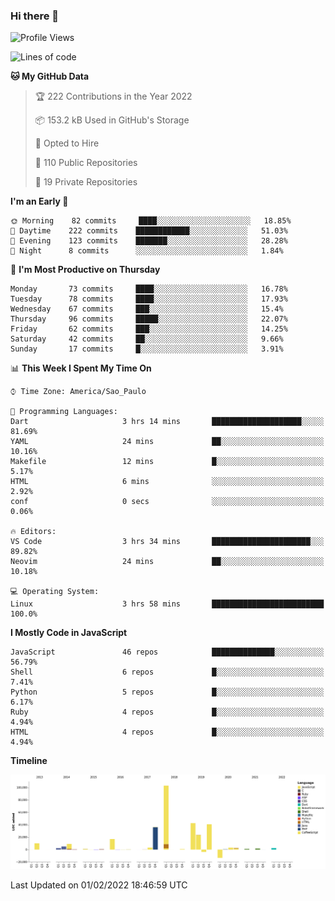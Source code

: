 ### Hi there 👋

<!--START_SECTION:waka-->
![Profile Views](http://img.shields.io/badge/Profile%20Views-0-blue)

![Lines of code](https://img.shields.io/badge/From%20Hello%20World%20I%27ve%20Written-294%20Thousand%20lines%20of%20code-blue)

**🐱 My GitHub Data** 

> 🏆 222 Contributions in the Year 2022
 > 
> 📦 153.2 kB Used in GitHub's Storage 
 > 
> 💼 Opted to Hire
 > 
> 📜 110 Public Repositories 
 > 
> 🔑 19 Private Repositories  
 > 
**I'm an Early 🐤** 

```text
🌞 Morning    82 commits     ████░░░░░░░░░░░░░░░░░░░░░   18.85% 
🌆 Daytime    222 commits    ████████████░░░░░░░░░░░░░   51.03% 
🌃 Evening    123 commits    ███████░░░░░░░░░░░░░░░░░░   28.28% 
🌙 Night      8 commits      ░░░░░░░░░░░░░░░░░░░░░░░░░   1.84%

```
📅 **I'm Most Productive on Thursday** 

```text
Monday       73 commits     ████░░░░░░░░░░░░░░░░░░░░░   16.78% 
Tuesday      78 commits     ████░░░░░░░░░░░░░░░░░░░░░   17.93% 
Wednesday    67 commits     ███░░░░░░░░░░░░░░░░░░░░░░   15.4% 
Thursday     96 commits     █████░░░░░░░░░░░░░░░░░░░░   22.07% 
Friday       62 commits     ███░░░░░░░░░░░░░░░░░░░░░░   14.25% 
Saturday     42 commits     ██░░░░░░░░░░░░░░░░░░░░░░░   9.66% 
Sunday       17 commits     █░░░░░░░░░░░░░░░░░░░░░░░░   3.91%

```


📊 **This Week I Spent My Time On** 

```text
⌚︎ Time Zone: America/Sao_Paulo

💬 Programming Languages: 
Dart                     3 hrs 14 mins       ████████████████████░░░░░   81.69% 
YAML                     24 mins             ██░░░░░░░░░░░░░░░░░░░░░░░   10.16% 
Makefile                 12 mins             █░░░░░░░░░░░░░░░░░░░░░░░░   5.17% 
HTML                     6 mins              ░░░░░░░░░░░░░░░░░░░░░░░░░   2.92% 
conf                     0 secs              ░░░░░░░░░░░░░░░░░░░░░░░░░   0.06%

🔥 Editors: 
VS Code                  3 hrs 34 mins       ██████████████████████░░░   89.82% 
Neovim                   24 mins             ██░░░░░░░░░░░░░░░░░░░░░░░   10.18%

💻 Operating System: 
Linux                    3 hrs 58 mins       █████████████████████████   100.0%

```

**I Mostly Code in JavaScript** 

```text
JavaScript               46 repos            ██████████████░░░░░░░░░░░   56.79% 
Shell                    6 repos             █░░░░░░░░░░░░░░░░░░░░░░░░   7.41% 
Python                   5 repos             █░░░░░░░░░░░░░░░░░░░░░░░░   6.17% 
Ruby                     4 repos             █░░░░░░░░░░░░░░░░░░░░░░░░   4.94% 
HTML                     4 repos             █░░░░░░░░░░░░░░░░░░░░░░░░   4.94%

```


**Timeline**

![Chart not found](https://raw.githubusercontent.com/jampow/jampow/master/charts/bar_graph.png) 


 Last Updated on 01/02/2022 18:46:59 UTC
<!--END_SECTION:waka-->
